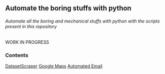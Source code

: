 ## Automate the boring stuffs with python
###### Automate all the boring and mechanical stuffs with python with the scripts present in this repository


WORK IN PROGRESS
### Contents
[DatasetScraper](https://github.com/ishank-dev/MyPythonScripts/tree/master/DataScraper)
[Google Maps](https://github.com/ishank-dev/MyPythonScripts/tree/master/Google%20Maps)
[Automated Email](https://github.com/ishank-dev/MyPythonScripts/tree/master/emailSpammer)
